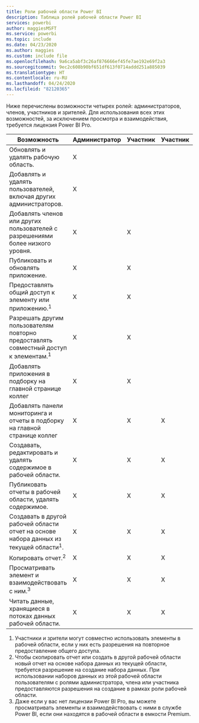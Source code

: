 ```yaml
---
title: Роли рабочей области Power BI
description: Таблица ролей рабочей области Power BI
services: powerbi
author: maggiesMSFT
ms.service: powerbi
ms.topic: include
ms.date: 04/23/2020
ms.author: maggies
ms.custom: include file
ms.openlocfilehash: 9a6ca5abf3c26af876666ef45fe7ae192e69f2a3
ms.sourcegitcommit: 9ec2c608b90bf651df613f0714addd251a885039
ms.translationtype: HT
ms.contentlocale: ru-RU
ms.lasthandoff: 04/24/2020
ms.locfileid: "82120365"
---
```

Ниже перечислены возможности четырех ролей: администраторов, членов, участников и зрителей. Для использования всех этих возможностей, за исключением просмотра и взаимодействия, требуется лицензия Power BI Pro.

|Возможность   | Администратор  | Участник  | Участник  | Зритель |
|---|---|---|---|---|
| Обновлять и удалять рабочую область.  | X  |   |   |   | 
| Добавлять и удалять пользователей, включая других администраторов.  | X  |   |   |   |
| Добавлять членов или других пользователей с разрешениями более низкого уровня.  |  X | X  |   |   |
| Публиковать и обновлять приложение. |  X | X  |   |   |
| Предоставлять общий доступ к элементу или приложению.<sup>1</sup> |  X | X  |   |   |
| Разрешать другим пользователям повторно предоставлять совместный доступ к элементам.<sup>1</sup> |  X | X  |   |   |
| Добавлять приложения в подборку на главной странице коллег |  X | X  |   |   |
| Добавлять панели мониторинга и отчеты в подборку на главной странице коллег |  X | X  | X |   |
| Создавать, редактировать и удалять содержимое в рабочей области.  |  X | X  | X  |   |
| Публиковать отчеты в рабочей области, удалять содержимое.  |  X | X  | X  |   |
| Создавать в другой рабочей области отчет на основе набора данных из текущей области<sup>1</sup>. |  X | X  | X  |   |
| Копировать отчет.<sup>2</sup> | X | X | X |  |
| Просматривать элемент и взаимодействовать с ним.<sup>3</sup> |  X | X  | X  | X  |
| Читать данные, хранящиеся в потоках данных рабочей области. | X | X | X | X |

1. Участники и зрители могут совместно использовать элементы в рабочей области, если у них есть разрешения на повторное предоставление общего доступа.
2. Чтобы скопировать отчет или создать в другой рабочей области новый отчет на основе набора данных из текущей области, требуется разрешение на создание набора данных. При использовании наборов данных из этой рабочей области пользователям с ролями администратора, члена или участника предоставляются разрешения на создание в рамках роли рабочей области.
3. Даже если у вас нет лицензии Power BI Pro, вы можете просматривать элементы и взаимодействовать с ними в службе Power BI, если они находятся в рабочей области в емкости Premium.


